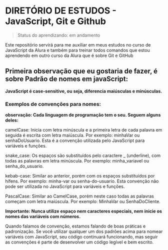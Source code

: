 # DIRETÓRIO DE ESTUDOS - JavaScript, Git e Github

> Status do aprendizando: em andamento

Este repositório servirá para me auxiliar em meus estudos no curso de JavaScript da Alura e também para treinar todos comandos que estou aprendendo em outro curso
da Alura que é sobre Git e GitHub

<h2>Primeira observação que eu gostaria de fazer, é sobre Padrão de nomes em javaScript:</h2>

<strong>JavaScript é case-sensitive, ou seja, diferencia maiúsculas e minúsculas.</strong>

<h3>Exemplos de convenções para nomes:</h3>

<strong>observação: Cada linguagem de programação tem o seu. Seguem alguns deles:</strong>

camelCase: Inicia com letra minúscula e a primeira letra de cada palavra em seguida é escrita com letra maiúscula. Por exemplo: minhaVar ou senhaDoUsuario. Esta é a convenção utilizada pelo JavaScript para variáveis e funções.

snake_case: Os espaços são substituídos pelo caractere _ (underline), com todas as palavras em letra minúscula. Por exemplo: minha_variavel ou senha_do_usuario.

kebab-case: Similar ao anterior, porém com os espaços substituídos por hífens. Por exemplo: minha-var ou senha-do-usuario. Esta convenção não pode ser utilizada no JavaScript para variáveis e funções.

PascalCase: Similar ao CamelCase, porém neste caso todas as palavras começam com letra maiúscula. Por exemplo: MinhaVar ou SenhaDoCliente.

<strong>Importante: Nunca utilize espaço nem caracteres especiais, nem inicie os nomes das variáveis com números.</strong>

Quando falamos de convenção, estamos falando de boas práticas e padronização. Se você utilizar qualquer um dos padrões acima para nomear variáveis com JavaScript, seu código continuará funcionando, mas seguir as convenções é parte de desenvolver um código legível e bem escrito.